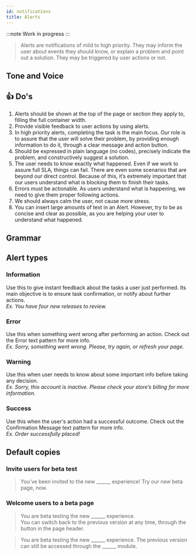 ```yaml
---
id: notifications
title: Alerts 
---
```


:::note
Work in progress
:::

> Alerts are notifications of mild to high priority. They may inform the user about events they should know, or explain a problem and point out a solution. They may be triggered by user actions or not.

## Tone and Voice



## 👍 Do's

1. Alerts should be shown at the top of the page or section they apply to, filling the full container width.     
2. Provide visible feedback to user actions by using alerts.       
3. In high priority alerts, completing the task is the main focus. Our role is to assure that the user will solve their problem, by providing enough information to do it, through a clear message and action button.    
4. Should be expressed in plain language (no codes), precisely indicate the problem, and constructively suggest a solution.    
5. The user needs to know exactly what happened. Even if we work to assure full SLA, things can fail. There are even some scenarios that are beyond our direct control. Because of this, it’s extremely important that our users understand what is blocking them to finish their tasks.    
6. Errors must be actionable. As users understand what is happening, we need to give them proper following actions.    
7. We should always calm the user, not cause more stress.     
8. You can insert large amounts of text in an Alert. However, try to be as concise and clear as possible, as you are helping your user to understand what happened.    


## Grammar


## Alert types

### Information
Use this to give instant feedback about the tasks a user just performed. Its main objective is to ensure task confirmation, or notify about further actions.    
*Ex. You have four new releases to review.*  

### Error
Use this when something went wrong after performing an action. Check out the Error text pattern for more info.     
*Ex. Sorry, something went wrong. Please, try again, or refresh your page.*   

### Warning
Use this when user needs to know about some important info before taking any decision.  
*Ex. Sorry, this account is inactive. Please check your store’s billing for more information.*  

### Success
Use this when the user's action had a successful outcome. Check out the Confirmation Message text pattern for more info.  
*Ex. Order successfully placed!* 


## Default copies

### Invite users for beta test

>  You’ve been invited to the new ______ experience! Try our new beta page, now.


### Welcome users to a beta page

> You are beta testing the new ______ experience.   
> You can switch back to the previous version at any time, through the button in the page header.  

> You are beta testing the new ______ experience. The previous version can still be accessed through the ______ module.



